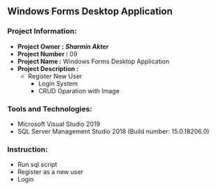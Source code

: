 ## Windows Forms Desktop Application
### Project Information: 
   * __Project Owner :__ *__Sharmin Akter__*
   * __Project Number :__ 09
   * __Project Name :__ Windows Forms Desktop Application
   * __Project Description :__  
        * Register New User
		    * Login System
		    * CRUD Oparation with Image

### Tools and Technologies: 
   * Microsoft Visual Studio 2019	
   * SQL Server Management Studio 2018 (Build number: 15.0.18206.0)
   
### Instruction:
   * Run sql script
   * Register as a new user
   * Login
